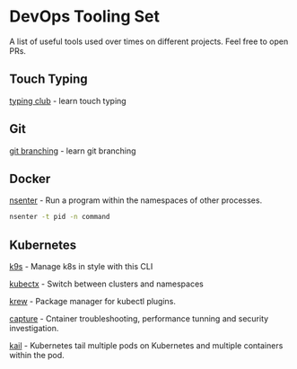 # DevOps Tooling Set
A list of useful tools used over times on different projects. Feel free to open PRs.

## Touch Typing
[typing club](https://www.typingclub.com/) - learn touch typing

## Git
[git branching](https://learngitbranching.js.org/) - learn git branching

## Docker
[nsenter](http://man7.org/linux/man-pages/man1/nsenter.1.html) - Run a program within the namespaces of other processes.
```bash
nsenter -t pid -n command
```

## Kubernetes
[k9s](https://github.com/derailed/k9s) - Manage k8s in style with this CLI

[kubectx](https://github.com/ahmetb/kubectx) - Switch between clusters and namespaces 

[krew](https://github.com/kubernetes-sigs/krew) - Package manager for kubectl plugins.

[capture](https://github.com/sysdiglabs/kubectl-capture) - Cntainer troubleshooting, performance tunning and security investigation.

[kail](https://github.com/boz/kail) - Kubernetes tail multiple pods on Kubernetes and multiple containers within the pod.



